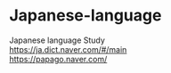 # Japanese-language
Japanese language Study  
https://ja.dict.naver.com/#/main  
https://papago.naver.com/  
